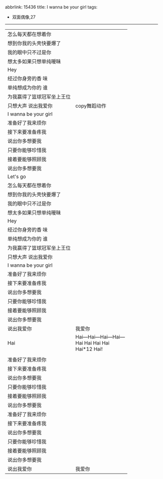 abbrlink: 15436
title: I wanna be your girl
tags:
  - 双面偶像,27
---
|      |      |
|--|--|
|怎么每天都在想着你|      |
|想到你我的头壳快要爆了|      |
|我的眼中只不过是你|      |
|想太多如果只想单纯暧昧|      |
|Hey|      |
|经过你身旁的香 味|      |
|单纯想成为你的 谁|      |
|为我赢得了篮球冠军坐上王位|      |
|只想大声 说出我爱你|copy舞蹈动作|
|I wanna be your girl|      |
|准备好了我来烦你|      |
|接下来要准备疼我|      |
|说出你多想要我|      |
|只要你能够珍惜我|      |
|接着要能够照顾我|      |
|说出你多想要我|      |
|Let's go|      |
|怎么每天都在想着你|      |
|想到你我的头壳快要爆了|      |
|我的眼中只不过是你|      |
|想太多如果只想单纯暧昧|      |
|Hey|      |
|经过你身旁的香 味|      |
|单纯想成为你的 谁|      |
|为我赢得了篮球冠军坐上王位|      |
|只想大声 说出我爱你|      |
|I wanna be your girl|      |
|准备好了我来烦你|      |
|接下来要准备疼我|      |
|说出你多想要我|      |
|只要你能够珍惜我|      |
|接着要能够照顾我|      |
|说出你多想要我|      |
|说出我爱你|我爱你|
|Hai|Hai—Hai—Hai—Hai—<br>Hai Hai Hai Hai<br>Hai*12 Hai!|
|      |      |
|准备好了我来烦你|      |
|接下来要准备疼我|      |
|说出你多想要我|      |
|只要你能够珍惜我|      |
|接着要能够照顾我|      |
|说出你多想要我|      |
|准备好了我来烦你|      |
|接下来要准备疼我|      |
|说出你多想要我|      |
|只要你能够珍惜我|      |
|接着要能够照顾我|      |
|说出你多想要我|      |
|说出我爱你|我爱你|